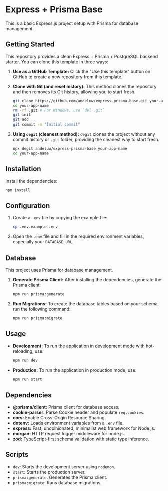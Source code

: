 # Express + Prisma Base

This is a basic Express.js project setup with Prisma for database management.

## Getting Started

This repository provides a clean Express + Prisma + PostgreSQL backend starter. You can clone this template in three ways:

1.  **Use as a GitHub Template:**
    Click the "Use this template" button on GitHub to create a new repository from this template.

2.  **Clone with Git (and reset history):**
    This method clones the repository and then removes its Git history, allowing you to start fresh.

    ```bash
    git clone https://github.com/andeluw/express-prisma-base.git your-app-name
    cd your-app-name
    rm -rf .git # For Windows, use `del .git`
    git init
    git add .
    git commit -m "Initial commit"
    ```

3.  **Using `degit` (cleanest method):**
    `degit` clones the project without any commit history or `.git` folder, providing the cleanest way to start fresh.

    ```bash
    npx degit andeluw/express-prisma-base your-app-name
    cd your-app-name
    ```

## Installation

Install the dependencies:

```bash
npm install
```

## Configuration

1.  Create a `.env` file by copying the example file:
    ```bash
    cp .env.example .env
    ```
2.  Open the `.env` file and fill in the required environment variables, especially your `DATABASE_URL`.

## Database

This project uses Prisma for database management.

1.  **Generate Prisma Client:**
    After installing the dependencies, generate the Prisma client:
    ```bash
    npm run prisma:generate
    ```
2.  **Run Migrations:**
    To create the database tables based on your schema, run the following command:
    ```bash
    npm run prisma:migrate
    ```

## Usage

- **Development:**
  To run the application in development mode with hot-reloading, use:
  ```bash
  npm run dev
  ```
- **Production:**
  To run the application in production mode, use:
  ```bash
  npm run start
  ```

## Dependencies

- **@prisma/client:** Prisma client for database access.
- **cookie-parser:** Parse Cookie header and populate `req.cookies`.
- **cors:** Enable Cross-Origin Resource Sharing.
- **dotenv:** Loads environment variables from a `.env` file.
- **express:** Fast, unopinionated, minimalist web framework for Node.js.
- **morgan:** HTTP request logger middleware for node.js.
- **zod:** TypeScript-first schema validation with static type inference.

## Scripts

- `dev`: Starts the development server using `nodemon`.
- `start`: Starts the production server.
- `prisma:generate`: Generates the Prisma client.
- `prisma:migrate`: Runs database migrations.

